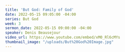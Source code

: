 ```yaml
---
title: 'But God: Family of God'
date: 2022-05-15 09:05:00 -04:00
series: But God
week: 3
sermon_date: 2022-05-15 09:00:00 -04:00
speaker: Denis Beausejour
video_url: https://www.youtube.com/embed/xM0_Rl6cMYs
thumbnail_image: "/uploads/But%20God%20Image.jpg"
---
```


